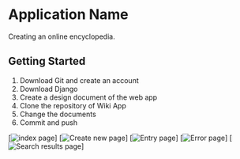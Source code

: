 # Application Name

Creating an online encyclopedia.


## Getting Started

1. Download Git and create an account
2. Download Django
3. Create a design document of the web app
4. Clone the repository of Wiki App
5. Change the documents
6. Commit and push

[![index page](C:/Users/Chiara/Documents/Programming/project-wiki-django-ChiaraProgrammeerd/imagesdesignproject/indexpage.jpg?raw=true)]
[![Create new page](C:/Users/Chiara/Documents/Programming/project-wiki-django-ChiaraProgrammeerd/imagesdesignproject/createnewpage.jpg?raw=true)]
[![Entry page](C:/Users/Chiara/Documents/Programming/project-wiki-django-ChiaraProgrammeerd/imagesdesignproject/entrypage.jpg?raw=true)]
[![Error page](C:/Users/Chiara/Documents/Programming/project-wiki-django-ChiaraProgrammeerd/imagesdesignproject/errorpage.jpg?raw=true)]
[![Search results page](C:/Users/Chiara/Documents/Programming/project-wiki-django-ChiaraProgrammeerd/imagesdesignproject/searchresultspage.jpg?raw=true)]
